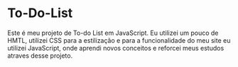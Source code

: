 # To-Do-List
Este é meu projeto de To-do List em JavaScript. 
Eu utilizei um pouco de HMTL, utilizei CSS para a estilização e para a funcionalidade do meu site eu utilizei JavaScript, onde aprendi novos conceitos e reforcei meus estudos atraves desse projeto.
